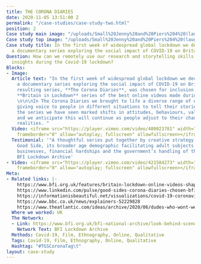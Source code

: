 ```yaml
---
title: THE CORONA DIARIES
date: 2020-11-05 13:51:00 Z
permalink: "/case-studies/case-study-two.html"
position: 2
Case study main image: "/uploads/Small%20Jenny%20and%20Piers%204%20(laughing%20only).mp4.00_00_08_00.Still001.jpg"
Case study top image: "/uploads/Small%20Jenny%20and%20Piers%204%20(laughing%20only).mp4.00_00_08_00.Still001.jpg"
Case study title: In the first week of widespread global lockdown we decided to create
  a documentary series exploring the social impact of COVID-19 on Britain.
Question: How can we remotely use our research and storytelling skills to capture
  insights during the Covid-19 lockdown?
Blocks:
- Image: 
  Article text: "In the first week of widespread global lockdown we decided to create
    a documentary series exploring the social impact of COVID-19 on Britain.\n\nThe
    resulting series, **The Corona Diaries**, was chosen for inclusion in the BFI’s
    **Britain in Lockdown** series of the best online videos made during the pandemic.
    \n\n\nIn The Corona Diaries we brought to life a diverse range of experiences,
    giving voice to people in different situations to tell their stories. In making
    the series we have seen marked shifts in attitudes, behaviours, values and priorities,
    and we anticipate this will continue as people adjust to their changing social
    realities. "
  Video: <iframe src="https://player.vimeo.com/video/400023781" width="640" height="360"
    frameborder="0" allow="autoplay; fullscreen" allowfullscreen></iframe>
  Testimonial: '"A thoughtful series put together by creative strategy company The
    Good Side, its broader age demographic facilitating adult subjects including local
    businesses, financial hardships and the government’s handling of the crisis."
    BFI Lockdown Archive'
- Video: <iframe src="https://player.vimeo.com/video/421584273" width="640" height="360"
    frameborder="0" allow="autoplay; fullscreen" allowfullscreen></iframe>
Meta:
- Related links: |-
    https://www.bfi.org.uk/features/britain-lockdown-online-videos-shaping-crisis-7
    https://www.linkedin.com/pulse/good-sides-corona-diaries-chosen-bfi-time-capsule-james-lewis/?trackingId=6H9cHq5VTFmE5MWEJ8apfQ%3D%3D
    https://informationisbeautiful.net/visualizations/covid-19-coronavirus-infographic-datapack/
    https://www.bbc.co.uk/news/explainers-52229828
    https://www.theatlantic.com/ideas/archive/2020/06/dudes-who-wont-wear-masks/613375/
  Where we worked: UK
  The Network:
  - Link: https://www.bfi.org.uk/bfi-national-archive/look-behind-scenes/britain-lockdown-online-video-archive
    Network Text: BFI Lockdown Archive
  Methods: Covid-19, Film, Ethnography, Online, Qualitative
  Tags: Covid-19, Film, Ethnography, Online, Qualitative
  Hashtag: "#TGSCoronaTag\t"
layout: case-study
---
```


